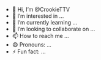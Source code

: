 - 👋 Hi, I’m @CrookieTTV
- 👀 I’m interested in ...
- 🌱 I’m currently learning ...
- 💞️ I’m looking to collaborate on ...
- 📫 How to reach me ...
- 😄 Pronouns: ...
- ⚡ Fun fact: ...

<!---
CrookieTTV/CrookieTTV is a ✨ special ✨ repository because its `README.md` (this file) appears on your GitHub profile.
You can click the Preview link to take a look at your changes.
--->
